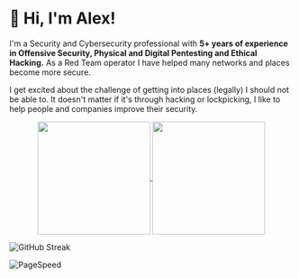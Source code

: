 # :wave: Hi, I'm Alex!

I'm a Security and Cybersecurity professional with **5+ years of experience in Offensive Security, Physical and Digital Pentesting and Ethical Hacking.** As a Red Team operator I have helped many networks and places become more secure.

I get excited about the challenge of getting into places (legally) I should not be able to. It doesn't matter if it's through hacking or lockpicking, I like to help people and companies improve their security.

<div align="center">

<a href="https://github.com/amtzespinosa/">
  <img height=200 align="center" src="https://github-readme-stats.vercel.app/api?username=amtzespinosa&rank_icon=github&hide=contribs&show_icons=true&card_width=400" />
</a>
<a href="https://github.com/amtzespinosa/">
  <img height=200 align="center" src="https://github-readme-stats.vercel.app/api/top-langs/?username=amtzespinosa&hide=scss,css&layout=compact&card_width=400" />
</a>

</div>

![GitHub Streak](https://github-readme-streak-stats.herokuapp.com/?user=amtzespinosa)

![PageSpeed](https://pagespeed-insights.herokuapp.com?url=https://amtzespinosa.github.io/)
